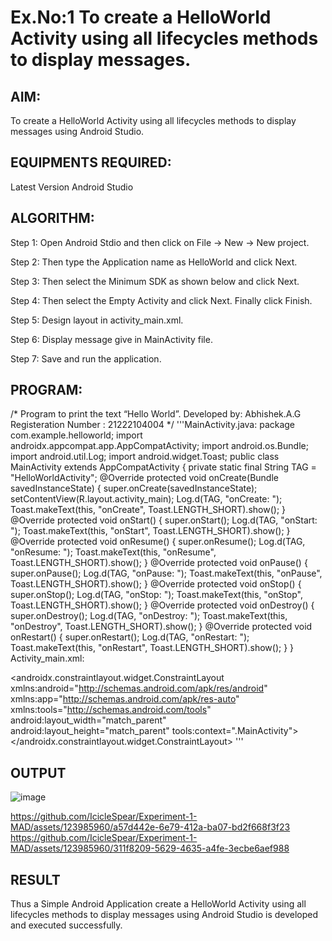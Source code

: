 # Ex.No:1 To create a HelloWorld Activity using all lifecycles methods to display messages.


## AIM:

To create a HelloWorld Activity using all lifecycles methods to display messages using Android Studio.

## EQUIPMENTS REQUIRED:

Latest Version Android Studio

## ALGORITHM:

Step 1: Open Android Stdio and then click on File -> New -> New project.

Step 2: Then type the Application name as HelloWorld and click Next. 

Step 3: Then select the Minimum SDK as shown below and click Next.

Step 4: Then select the Empty Activity and click Next. Finally click Finish.

Step 5: Design layout in activity_main.xml.

Step 6: Display message give in MainActivity file.

Step 7: Save and run the application.

## PROGRAM:
/*
Program to print the text “Hello World”.
Developed by: Abhishek.A.G
Registeration Number : 21222104004
*/
'''MainActivity.java:
package com.example.helloworld;
import androidx.appcompat.app.AppCompatActivity;
import android.os.Bundle;
import android.util.Log;
import android.widget.Toast;
public class MainActivity extends AppCompatActivity {
private static final String TAG = "HelloWorldActivity";
@Override
protected void onCreate(Bundle savedInstanceState) {
super.onCreate(savedInstanceState);
setContentView(R.layout.activity_main);
Log.d(TAG, "onCreate: ");
Toast.makeText(this, "onCreate", Toast.LENGTH_SHORT).show();
}
@Override
protected void onStart() {
super.onStart();
Log.d(TAG, "onStart: ");
Toast.makeText(this, "onStart", Toast.LENGTH_SHORT).show();
}
@Override
protected void onResume() {
super.onResume();
Log.d(TAG, "onResume: ");
Toast.makeText(this, "onResume", Toast.LENGTH_SHORT).show();
}
@Override
protected void onPause() {
super.onPause();
Log.d(TAG, "onPause: ");
Toast.makeText(this, "onPause", Toast.LENGTH_SHORT).show();
}
@Override
protected void onStop() {
super.onStop();
Log.d(TAG, "onStop: ");
Toast.makeText(this, "onStop", Toast.LENGTH_SHORT).show();
}
@Override
protected void onDestroy() {
super.onDestroy();
Log.d(TAG, "onDestroy: ");
Toast.makeText(this, "onDestroy", Toast.LENGTH_SHORT).show();
}
@Override
protected void onRestart() {
super.onRestart();
Log.d(TAG, "onRestart: ");
Toast.makeText(this, "onRestart", Toast.LENGTH_SHORT).show();
}
}
Activity_main.xml:
<?xml version="1.0" encoding="utf-8"?>
<androidx.constraintlayout.widget.ConstraintLayout
xmlns:android="http://schemas.android.com/apk/res/android"
xmlns:app="http://schemas.android.com/apk/res-auto"
xmlns:tools="http://schemas.android.com/tools"
android:layout_width="match_parent"
android:layout_height="match_parent"
tools:context=".MainActivity">
<TextView
android:layout_width="238dp"
android:layout_height="105dp"
android:text="Hello World!"
android:textSize="100px"
android:textStyle="italic"
app:layout_constraintBottom_toBottomOf="parent"
app:layout_constraintEnd_toEndOf="parent"
app:layout_constraintHorizontal_bias="0.591"
app:layout_constraintStart_toStartOf="parent"
app:layout_constraintTop_toTopOf="parent"
app:layout_constraintVertical_bias="0.499" />
</androidx.constraintlayout.widget.ConstraintLayout>
'''
## OUTPUT

![image](https://github.com/IcicleSpear/Experiment-1-MAD/assets/123985960/f77ee9ed-d3f9-4fdb-a58c-12747e70290a)

https://github.com/IcicleSpear/Experiment-1-MAD/assets/123985960/a57d442e-6e79-412a-ba07-bd2f668f3f23
https://github.com/IcicleSpear/Experiment-1-MAD/assets/123985960/311f8209-5629-4635-a4fe-3ecbe6aef988





## RESULT
Thus a Simple Android Application create a HelloWorld Activity using all lifecycles methods to display messages using Android Studio is developed and executed successfully.
